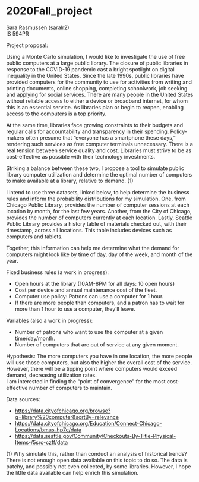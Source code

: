 # 2020Fall_project

Sara Rasmussen (saralr2)  
IS 594PR 

Project proposal:

Using a Monte Carlo simulation, I would like to investigate the use of free public computers at a large public library. The closure of public libraries in response to the COVID-19 pandemic cast a bright spotlight on digital inequality in the United States. Since the late 1990s, public libraries have provided computers for the community to use for activities from writing and printing documents, online shopping, completing schoolwork, job seeking and applying for social services. There are many people in the United States without reliable access to either a device or broadband internet, for whom this is an essential service. As libraries plan or begin to reopen, enabling access to the computers is a top priority. 

At the same time, libraries face growing constraints to their budgets and regular calls for accountability and transparency in their spending. Policy-makers often presume that “everyone has a smartphone these days,” rendering such services as free computer terminals unnecessary. There is a real tension between service quality and cost. Libraries must strive to be as cost-effective as possible with their technology investments.   

Striking a balance between these two, I propose a tool to simulate public library computer utilization and determine the optimal number of computers to make available at a library, relative to demand. (1) 

I intend to use three datasets, linked below, to help determine the business rules and inform the probability distributions for my simulation. One, from Chicago Public Library, provides the number of computer sessions at each location by month, for the last few years. Another, from the City of Chicago, provides the number of computers currently at each location. Lastly, Seattle Public Library provides a history table of materials checked out, with their timestamp, across all locations. This table includes devices such as computers and tablets.

Together, this information can help me determine what the demand for computers might look like by time of day, day of the week, and month of the year. 

Fixed business rules (a work in progress): 
- Open hours at the library (10AM-8PM for all days: 10 open hours)
- Cost per device and annual maintenance cost of the fleet.
- Computer use policy: Patrons can use a computer for 1 hour. 
- If there are more people than computers, and a patron has to wait for more than 1 hour to use a computer, they’ll leave.

Variables (also a work in progress):
- Number of patrons who want to use the computer at a given time/day/month.
- Number of computers that are out of service at any given moment. 

Hypothesis: The more computers you have in one location, the more people will use those computers, but also the higher the overall cost of the service.  
However, there will be a tipping point where computers would exceed demand, decreasing utilization rates.  
I am interested in finding the “point of convergence” for the most cost-effective number of computers to maintain.  

Data sources:
- https://data.cityofchicago.org/browse?q=library%20computer&sortBy=relevance 
- https://data.cityofchicago.org/Education/Connect-Chicago-Locations/bmus-hp7e/data
- https://data.seattle.gov/Community/Checkouts-By-Title-Physical-Items-/5src-czff/data  

(1) Why simulate this, rather than conduct an analysis of historical trends? There is not enough open data available on this topic to do so. The data is patchy, and possibly not even collected, by some libraries. However, I hope the little data available can help enrich this simulation.



<!-- 
FIXED CONSTANTS
- Location: Harold Washington Library Center in downtown Chicago
- Open hours:
Monday, Tuesday, Wednesday, Thursday: 9AM-9PM
Friday, Saturday: 9AM-5PM
Sunday: 1-5PM
TODO: **Maybe start with 10AM-8PM for all days: 10 open hours, so that it lines up with valid SPL data**
-->
